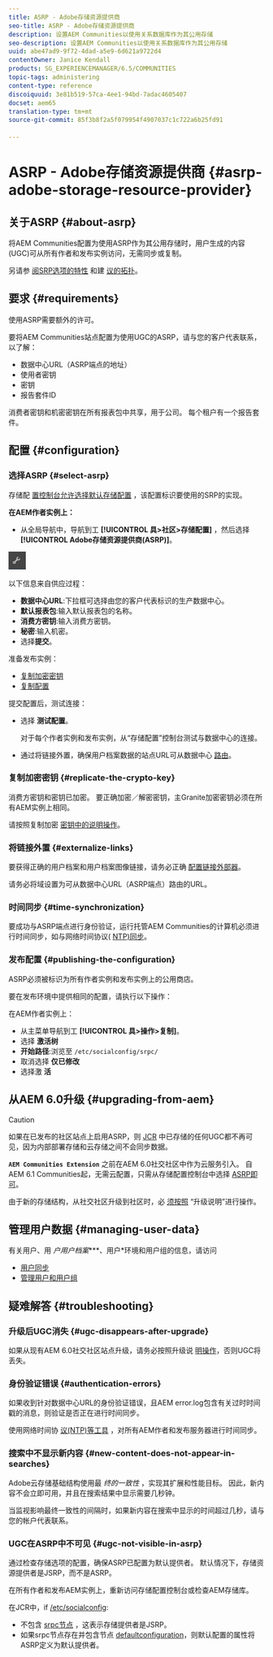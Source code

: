 ```yaml
---
title: ASRP - Adobe存储资源提供商
seo-title: ASRP - Adobe存储资源提供商
description: 设置AEM Communities以使用关系数据库作为其公用存储
seo-description: 设置AEM Communities以使用关系数据库作为其公用存储
uuid: abe47ad9-9f72-4dad-a5e9-6d621a9722d4
contentOwner: Janice Kendall
products: SG_EXPERIENCEMANAGER/6.5/COMMUNITIES
topic-tags: administering
content-type: reference
discoiquuid: 3e81b519-57ca-4ee1-94bd-7adac4605407
docset: aem65
translation-type: tm+mt
source-git-commit: 85f3b8f2a5f079954f4907037c1c722a6b25fd91

---
```



# ASRP - Adobe存储资源提供商 {#asrp-adobe-storage-resource-provider}

## 关于ASRP {#about-asrp}

将AEM Communities配置为使用ASRP作为其公用存储时，用户生成的内容(UGC)可从所有作者和发布实例访问，无需同步或复制。

另请参 [阅SRP选项的特性](/help/communities/working-with-srp.md#characteristics-of-srp-options) 和建 [议的拓扑](/help/communities/topologies.md)。

## 要求 {#requirements}

使用ASRP需要额外的许可。

要将AEM Communities站点配置为使用UGC的ASRP，请与您的客户代表联系，以了解：

* 数据中心URL（ASRP端点的地址）
* 使用者密钥
* 密钥
* 报告套件ID

消费者密钥和机密密钥在所有报表包中共享，用于公司。 每个租户有一个报告套件。

## 配置 {#configuration}

### 选择ASRP {#select-asrp}

存储配 [置控制台允许选择默认存储配置](/help/communities/srp-config.md) ，该配置标识要使用的SRP的实现。

**在AEM作者实例上：**

* 从全局导航中，导航到工 **[!UICONTROL 具>社区>存储配置]** ，然后选择 **[!UICONTROL Adobe存储资源提供商(ASRP)]**。

![chlimage_1-30](assets/chlimage_1-30.png)

以下信息来自供应过程：

* **数据中心URL**:下拉框可选择由您的客户代表标识的生产数据中心。
* **默认报表包**:输入默认报表包的名称。
* **消费方密钥**:输入消费方密钥。
* **秘密**:输入机密。
* 选择&#x200B;**提交**。

准备发布实例：

* [复制加密密钥](#replicate-the-crypto-key)
* [复制配置](#publishing-the-configuration)

提交配置后，测试连接：

* 选择 **测试配置**。

   对于每个作者实例和发布实例，从“存储配置”控制台测试与数据中心的连接。

* 通过将链接外置，确保用户档案数据的站点URL可从数据中心 [路由](#externalize-links)。

### 复制加密密钥 {#replicate-the-crypto-key}

消费方密钥和密钥已加密。 要正确加密／解密密钥，主Granite加密密钥必须在所有AEM实例上相同。

请按照复制加密 [密钥中的说明操作](/help/communities/deploy-communities.md#replicate-the-crypto-key)。

### 将链接外置 {#externalize-links}

要获得正确的用户档案和用户档案图像链接，请务必正确 [配置链接外部器](/help/sites-developing/externalizer.md)。

请务必将域设置为可从数据中心URL（ASRP端点）路由的URL。

### 时间同步 {#time-synchronization}

要成功与ASRP端点进行身份验证，运行托管AEM Communities的计算机必须进行时间同步，如与网络时间协议( [NTP)同步](https://www.ntp.org/)。

### 发布配置 {#publishing-the-configuration}

ASRP必须被标识为所有作者实例和发布实例上的公用商店。

要在发布环境中提供相同的配置，请执行以下操作：

在AEM作者实例上：

* 从主菜单导航到工 **[!UICONTROL 具>操作>复制]**。
* 选择 **激活树**
* **开始路径**:浏览至 `/etc/socialconfig/srpc/`
* 取消选择 **仅已修改**
* 选择激 **活**

## 从AEM 6.0升级 {#upgrading-from-aem}

>[!CAUTION]
>
>如果在已发布的社区站点上启用ASRP，则 [JCR](/help/communities/jsrp.md) 中已存储的任何UGC都不再可见，因为内部部署存储和云存储之间不会同步数据。

**`AEM Communities Extension`** 之前在AEM 6.0社交社区中作为云服务引入。 自AEM 6.1 Communities起，无需云配置，只需从存储配置控制台中选择 [ASRP即可](/help/communities/srp-config.md)。

由于新的存储结构，从社交社区升级到社区时，必 [须按照](/help/communities/upgrade.md#adobe-cloud-storage) “升级说明”进行操作。

## 管理用户数据 {#managing-user-data}

有关用户、用 *户用户档案****、用户*&#x200B;环境和用户组的信息，请访问

* [用户同步](/help/communities/sync.md)
* [管理用户和用户组](/help/communities/users.md)

## 疑难解答 {#troubleshooting}

### 升级后UGC消失 {#ugc-disappears-after-upgrade}

如果从现有AEM 6.0社交社区站点升级，请务必按照升级说 [明操作](/help/communities/upgrade.md#adobe-cloud-storage)，否则UGC将丢失。

### 身份验证错误 {#authentication-errors}

如果收到针对数据中心URL的身份验证错误，且AEM error.log包含有关过时时间戳的消息，则验证是否正在进行时间同步。

使用网络时间协 [议(NTP)等工具](https://www.ntp.org/) ，对所有AEM作者和发布服务器进行时间同步。

### 搜索中不显示新内容 {#new-content-does-not-appear-in-searches}

Adobe云存储基础结构使用最 *终的一致性* ，实现其扩展和性能目标。 因此，新内容不会立即可用，并且在搜索结果中显示需要几秒钟。

当监视影响最终一致性的间隔时，如果新内容在搜索中显示的时间超过几秒，请与您的帐户代表联系。

### UGC在ASRP中不可见 {#ugc-not-visible-in-asrp}

通过检查存储选项的配置，确保ASRP已配置为默认提供者。 默认情况下，存储资源提供者是JSRP，而不是ASRP。

在所有作者和发布AEM实例上，重新访问存储配置控制台或检查AEM存储库。

在JCR中，if [/etc/socialconfig](https://localhost:4502/crx/de/index.jsp#/etc/socialconfig/):

* 不包含 [srpc节点](https://localhost:4502/crx/de/index.jsp#/etc/socialconfig/srpc) ，这表示存储提供者是JSRP。
* 如果srpc节点存在并包含节点 [defaultconfiguration](https://localhost:4502/crx/de/index.jsp#/etc/socialconfig/srpc/defaultconfiguration)，则默认配置的属性将ASRP定义为默认提供者。

